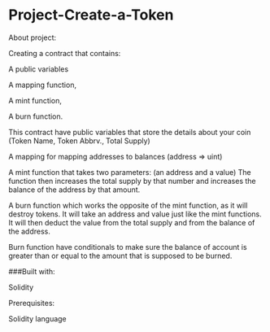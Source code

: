 # Project-Create-a-Token

About project:

Creating a  contract that contains: 

A public variables 

A mapping function,

A mint function,

A burn function.

This contract have public variables that store the details about your coin (Token Name, Token Abbrv., Total Supply)

A mapping for mapping  addresses to balances (address => uint)

A mint function that takes two parameters: (an address and a value)
The function then increases the total supply by that number and increases the balance of the address by that amount.

A burn function which works the opposite of the mint function, as it will destroy tokens. It will take an address and value just like the mint functions. It will then deduct the value from the total supply and from the balance of the address.

Burn function have conditionals to make sure the balance of account is greater than or equal to the amount that is supposed to be burned.


###Built with:

Solidity


Prerequisites:

Solidity language

